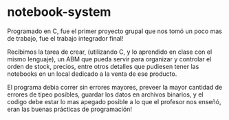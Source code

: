 # notebook-system
Programado en C, fue el primer proyecto grupal que nos tomó un poco mas de trabajo, fue el trabajo integrador final!


Recibimos la tarea de crear, (utilizando C, y lo aprendido en clase con el mismo lenguaje), un ABM que pueda servir para organizar y controlar el orden de stock, precios, entre otros detalles
que pudiesen tener las notebooks en un local dedicado a la venta de ese producto.

El programa debia correr sin errores mayores, preveer la mayor cantidad de errores de tipeo posibles, guardar los datos en archivos binarios, y el codigo debe estar lo mas apegado posible a lo
que el profesor nos enseñó, eran las buenas prácticas de programación!
